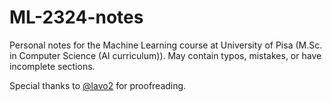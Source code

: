 # ML-2324-notes

Personal notes for the Machine Learning course at University of Pisa (M.Sc. in Computer Science (AI curriculum)). May contain typos, mistakes, or have incomplete sections.

Special thanks to [@lavo2](https://github.com/lavo2) for proofreading.
